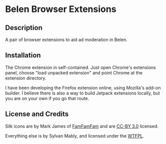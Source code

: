 Belen Browser Extensions
========================

Description
-----------

A pair of browser extensions to aid ad moderation in Belen.


Installation
-----------

The Chrome extension in self-contained. Just open Chrome's extensions panel, choose "load unpacked extension" and point Chrome at the extension directory.

I have been developing the Firefox extension online, using Mozilla's add-on builder.  I believe there is also a way to build Jetpack extensions locally, but you are on your own if you go that route.


License and Credits
-------------------

Silk icons are by Mark James of [FamFamFam](http://www.famfamfam.com/lab/icons/silk/) and are [CC-BY 3.0](http://creativecommons.org/licenses/by/3.0/) licensed.

Everything else is by Sylvan Mably, and licensed under the [WTFPL](http://sam.zoy.org/wtfpl/).
